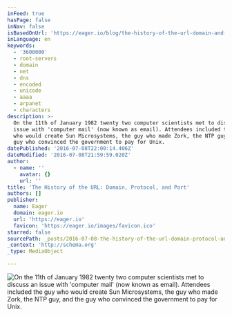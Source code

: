 ```yaml
---
inFeed: true
hasPage: false
inNav: false
isBasedOnUrl: 'https://eager.io/blog/the-history-of-the-url-domain-and-protocol/'
inLanguage: en
keywords:
  - '3600000'
  - root-servers
  - domain
  - net
  - dns
  - encoded
  - unicode
  - aaaa
  - arpanet
  - characters
description: >-
  On the 11th of January 1982 twenty two computer scientists met to discuss an
  issue with 'computer mail' (now known as email). Attendees included the guy
  who would create Sun Microsystems, the guy who made Zork, the NTP guy, and the
  guy who convinced the government to pay for Unix.
datePublished: '2016-07-08T22:00:14.406Z'
dateModified: '2016-07-08T21:59:59.020Z'
author:
  - name: ''
    avatar: {}
    url: ''
title: 'The History of the URL: Domain, Protocol, and Port'
authors: []
publisher:
  name: Eager
  domain: eager.io
  url: 'https://eager.io'
  favicon: 'https://eager.io/images/favicon.ico'
starred: false
sourcePath: _posts/2016-07-08-the-history-of-the-url-domain-protocol-and-port.md
_context: 'http://schema.org'
_type: MediaObject

---
```

![On the 11th of January 1982 twenty two computer scientists met to discuss an issue with 'computer mail' (now known as email). Attendees included the guy who would create Sun Microsystems, the guy who made Zork, the NTP guy, and the guy who convinced the government to pay for Unix.](https://the-grid-user-content.s3-us-west-2.amazonaws.com/f0097bb3-ab3f-4998-8c63-b88a36c15b7c.gif)
